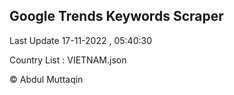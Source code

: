 

## Google Trends Keywords Scraper 
 
Last Update 17-11-2022 , 05:40:30

Country List :
VIETNAM.json



© Abdul Muttaqin 
